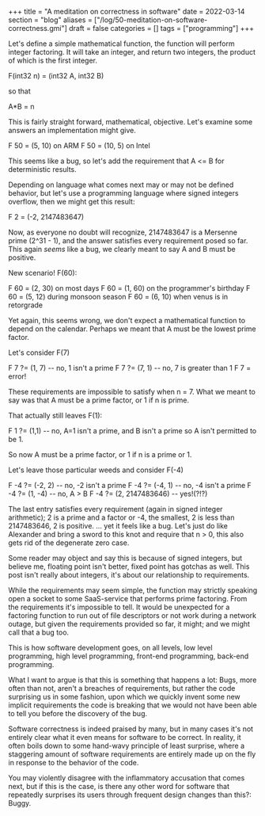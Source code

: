 +++
title = "A meditation on correctness in software"
date = 2022-03-14
section = "blog"
aliases = ["/log/50-meditation-on-software-correctness.gmi"]
draft = false
categories = []
tags = ["programming"]
+++


Let's define a simple mathematical function, the function will perform integer factoring. It will take an integer, and return two integers, the product of which is the first integer. 

  F(int32 n) = (int32 A, int32 B) 

so that 
  
  A*B = n

This is fairly straight forward, mathematical, objective. Let's examine some answers an implementation might give.

  F 50 = (5, 10) on ARM
  F 50 = (10, 5) on Intel

This seems like a bug, so let's add the requirement that A <= B for deterministic results.
  
Depending on language what comes next may or may not be defined behavior, but let's use a programming language where signed integers overflow, then we might get this result:
  
  F 2 = (-2, 2147483647)

Now, as everyone no doubt will recognize, 2147483647 is a Mersenne prime (2^31 - 1), and the answer satisfies every requirement posed so far. This again *seems* like a bug, we clearly meant to say A and B must be positive.

New scenario! F(60):
  
  F 60 = (2, 30) on most days
  F 60 = (1, 60) on the programmer's birthday
  F 60 = (5, 12) during monsoon season
  F 60 = (6, 10) when venus is in retorgrade
  
Yet again, this seems wrong, we don't expect a mathematical function to depend on the calendar. Perhaps we meant that A must be the lowest prime factor.

Let's consider F(7)

  F 7 ?= (1, 7) -- no, 1 isn't a prime
  F 7 ?= (7, 1) -- no, 7 is greater than 1
  F 7 = error!
  
These requirements are impossible to satisfy when n = 7. What we meant to say was that A must be a prime factor, or 1 if n is prime.

That actually still leaves F(1):

  F 1 ?= (1,1) -- no, A=1 isn't a prime, and B isn't a prime so A isn't permitted to be 1.

So now A must be a prime factor, or 1 if n is a prime or 1.

Let's leave those particular weeds and consider F(-4)

  F -4 ?= (-2, 2) -- no, -2 isn't a prime
  F -4 ?= (-4, 1) -- no, -4 isn't a prime
  F -4 ?= (1, -4) -- no, A > B
  F -4 ?= (2, 2147483646) -- yes!(?!?)

The last entry satisfies every requirement (again in signed integer arithmetic); 2 is a prime and a factor or -4, the smallest, 2 is less than 2147483646, 2 is positive. ... yet it feels like a bug. Let's just do like Alexander and bring a sword to this knot and require that n > 0, this also gets rid of the degenerate zero case. 

Some reader may object and say this is because of signed integers, but believe me, floating point isn't better, fixed point has gotchas as well. This post isn't really about integers, it's about our relationship to requirements. 

While the requirements may seem simple, the function may strictly speaking open a socket to some SaaS-service that performs prime factoring. From the requirements it's impossible to tell. It would be unexpected for a factoring function to run out of file descriptors or not work during a network outage, but given the requirements provided so far, it might; and we might call that a bug too.

This is how software development goes, on all levels, low level programming, high level programming, front-end programming, back-end programming.

What I want to argue is that this is something that happens a lot: Bugs, more often than not, aren't a breaches of requirements, but rather the code surprising us in some fashion, upon which we quickly invent some new implicit requirements the code is breaking that we would not have been able to tell you before the discovery of the bug.

Software correctness is indeed praised by many, but in many cases it's not entirely clear what it even means for software to be correct. In reality, it often boils down to some hand-wavy principle of least surprise, where a staggering amount of software requirements are entirely made up on the fly in response to the behavior of the code. 

You may violently disagree with the inflammatory accusation that comes next, but if this is the case, is there any other word for software that repeatedly surprises its users through frequent design changes than this?: Buggy.


